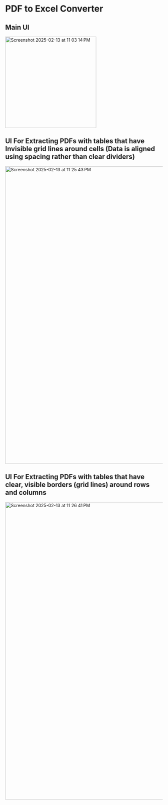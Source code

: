 # PDF to Excel Converter

## Main UI
<img width="291" alt="Screenshot 2025-02-13 at 11 03 14 PM" src="https://github.com/user-attachments/assets/c8e2f39c-00ac-4bd5-a431-1b7ec47d794c" />

## UI For Extracting PDFs with tables that have Invisible grid lines around cells (Data is aligned using spacing rather than clear dividers)
<img width="948" alt="Screenshot 2025-02-13 at 11 25 43 PM" src="https://github.com/user-attachments/assets/c0b2defd-d99d-4f42-ae7f-fcd9b619505b" />

## UI For Extracting PDFs with tables that have clear, visible borders (grid lines) around rows and columns
<img width="948" alt="Screenshot 2025-02-13 at 11 26 41 PM" src="https://github.com/user-attachments/assets/749582eb-bfdb-4e14-ba8c-442953a3979b" />
